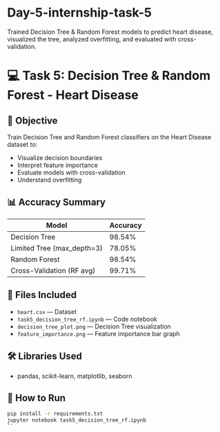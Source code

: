 # Day-5-internship-task-5
Trained Decision Tree & Random Forest models to predict heart disease, visualized the tree, analyzed overfitting, and evaluated with cross-validation.
# 💻 Task 5: Decision Tree & Random Forest - Heart Disease

## 🧾 Objective
Train Decision Tree and Random Forest classifiers on the Heart Disease dataset to:
- Visualize decision boundaries
- Interpret feature importance
- Evaluate models with cross-validation
- Understand overfitting

## 📊 Accuracy Summary
| Model                         | Accuracy       |
|------------------------------|----------------|
| Decision Tree                | 98.54%         |
| Limited Tree (max_depth=3)   | 78.05%         |
| Random Forest                | 98.54%         |
| Cross-Validation (RF avg)    | 99.71%         |

## 📁 Files Included
- `heart.csv` — Dataset
- `task5_decision_tree_rf.ipynb` — Code notebook
- `decision_tree_plot.png` — Decision Tree visualization
- `feature_importance.png` — Feature importance bar graph

## 🛠 Libraries Used
- pandas, scikit-learn, matplotlib, seaborn

## 📌 How to Run
```bash
pip install -r requirements.txt
jupyter notebook task5_decision_tree_rf.ipynb
``
